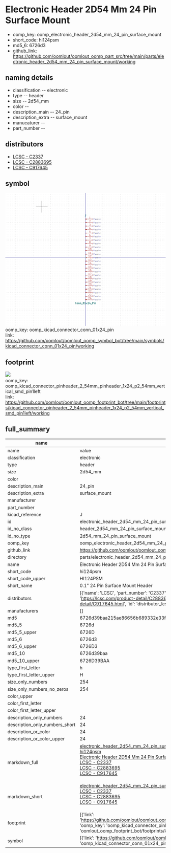 # Electronic Header 2D54 Mm 24 Pin Surface Mount

  
* oomp_key: oomp_electronic_header_2d54_mm_24_pin_surface_mount 
* short_code: hi124psm
* md5_6: 6726d3  
* github_link: https://github.com/oomlout/oomlout_oomp_part_src/tree/main/parts/electronic_header_2d54_mm_24_pin_surface_mount/working  
## naming details
* classification -- electronic
* type -- header
* size -- 2d54_mm
* color -- 
* description_main -- 24_pin
* description_extra -- surface_mount
* manucaturer -- 
* part_number -- 

## distributors
* [LCSC - C2337](https://lcsc.com/product-detail/C2337.html)  
* [LCSC - C2883695](https://lcsc.com/product-detail/C2883695.html)  
* [LCSC - C917645](https://lcsc.com/product-detail/C917645.html)  


## symbol

![](symbol/0/working/working_600.png)  
oomp_key: oomp_kicad_connector_conn_01x24_pin  
link: https://github.com/oomlout/oomlout_oomp_symbol_bot/tree/main/symbols/kicad_connector_conn_01x24_pin/working  

## footprint

![](footprint/0/working/working_600.png)  
oomp_key: oomp_kicad_connector_pinheader_2_54mm_pinheader_1x24_p2_54mm_vertical_smd_pin1left  
link: https://github.com/oomlout/oomlout_oomp_footprint_bot/tree/main/footprints/kicad_connector_pinheader_2_54mm_pinheader_1x24_p2_54mm_vertical_smd_pin1left/working  

## full_summary
| name | value | 
| --- | --- | 
| name | value | 
| classification | electronic | 
| type | header | 
| size | 2d54_mm | 
| color |  | 
| description_main | 24_pin | 
| description_extra | surface_mount | 
| manufacturer |  | 
| part_number |  | 
| kicad_reference | J | 
| id | electronic_header_2d54_mm_24_pin_surface_mount | 
| id_no_class | header_2d54_mm_24_pin_surface_mount | 
| id_no_type | 2d54_mm_24_pin_surface_mount | 
| oomp_key | oomp_electronic_header_2d54_mm_24_pin_surface_mount | 
| github_link | https://github.com/oomlout/oomlout_oomp_part_src/tree/main/parts/electronic_header_2d54_mm_24_pin_surface_mount/working | 
| directory | parts/electronic_header_2d54_mm_24_pin_surface_mount | 
| name | Electronic Header 2D54 Mm 24 Pin Surface Mount | 
| short_code | hi124psm | 
| short_code_upper | HI124PSM | 
| short_name | 0.1" 24 Pin Surface Mount Header | 
| distributors | [{'name': 'LCSC', 'part_number': 'C2337', 'link': 'https://lcsc.com/product-detail/C2337.html', 'id': 'distributor_lcsc'}, {'name': 'LCSC', 'part_number': 'C2883695', 'link': 'https://lcsc.com/product-detail/C2883695.html', 'id': 'distributor_lcsc'}, {'name': 'LCSC', 'part_number': 'C917645', 'link': 'https://lcsc.com/product-detail/C917645.html', 'id': 'distributor_lcsc'}] | 
| manufacturers | [] | 
| md5 | 6726d39baa215ae86656b689332e33f8 | 
| md5_5 | 6726d | 
| md5_5_upper | 6726D | 
| md5_6 | 6726d3 | 
| md5_6_upper | 6726D3 | 
| md5_10 | 6726d39baa | 
| md5_10_upper | 6726D39BAA | 
| type_first_letter | h | 
| type_first_letter_upper | H | 
| size_only_numbers | 254 | 
| size_only_numbers_no_zeros | 254 | 
| color_upper |  | 
| color_first_letter |  | 
| color_first_letter_upper |  | 
| description_only_numbers | 24 | 
| description_only_numbers_short | 24 | 
| description_or_color | 24 | 
| description_or_color_upper | 24 | 
| markdown_full | [electronic_header_2d54_mm_24_pin_surface_mount](https://github.com/oomlout/oomlout_oomp_part_src/tree/main/parts/electronic_header_2d54_mm_24_pin_surface_mount/working)<br>[hi124psm](https://github.com/oomlout/oomlout_oomp_part_src/tree/main/parts/electronic_header_2d54_mm_24_pin_surface_mount/working)<br>[Electronic Header 2D54 Mm 24 Pin Surface Mount](https://github.com/oomlout/oomlout_oomp_part_src/tree/main/parts/electronic_header_2d54_mm_24_pin_surface_mount/working)<br>[LCSC - C2337<br>](https://lcsc.com/product-detail/C2337.html)[LCSC - C2883695<br>](https://lcsc.com/product-detail/C2883695.html)[LCSC - C917645<br>](https://lcsc.com/product-detail/C917645.html)<br> | 
| markdown_short | [electronic_header_2d54_mm_24_pin_surface_mount](https://github.com/oomlout/oomlout_oomp_part_src/tree/main/parts/electronic_header_2d54_mm_24_pin_surface_mount/working)<br>[LCSC - C2337<br>](https://lcsc.com/product-detail/C2337.html)[LCSC - C2883695<br>](https://lcsc.com/product-detail/C2883695.html)[LCSC - C917645<br>](https://lcsc.com/product-detail/C917645.html)<br> | 
| footprint | [{'link': 'https://github.com/oomlout/oomlout_oomp_footprint_bot/tree/main/foootprntss/kicad_connector_pinheader_2_54mm_pinheader_1x24_p2_54mm_vertical_smd_pin1left', 'oomp_key': 'oomp_kicad_connector_pinheader_2_54mm_pinheader_1x24_p2_54mm_vertical_smd_pin1left', 'directory': 'oomlout_oomp_footprint_bot/footprints/kicad_connector_pinheader_2_54mm_pinheader_1x24_p2_54mm_vertical_smd_pin1left//working/working.kicad_mod'}] | 
| symbol | [{'link': 'https://github.com/oomlout/oomlout_oomp_symbol_bot/tree/main/symbols/kicad_connector_conn_01x24_pin', 'oomp_key': 'oomp_kicad_connector_conn_01x24_pin', 'directory': 'oomlout_oomp_symbol_bot/symbols/kicad_connector_conn_01x24_pin//working/working.kicad_sym'}] | 
